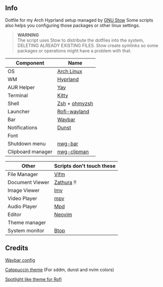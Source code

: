 ## Info
Dotfile for my Arch Hyprland setup managed by [GNU Stow](https://www.gnu.org/software/stow/)
Some scripts also helps you configuring those packages or other linux settings.

> **WARNING**  
> The script uses Stow to distribute the dotfiles into the system, DELETING ALREADY EXISTING FILES.
> Stow create symlinks so some packages or operations might have a problem with that.

Component        | Name
-----------------|------
OS               | [Arch Linux](https://archlinux.org)
WM               | [Hyprland](https://github.com/hyprwm/Hyprland)
AUR Helper       | [Yay](https://github.com/Jguer/yay)
Terminal         | [Kitty](https://github.com/kovidgoyal/kitty)
Shell            | [Zsh](https://www.zsh.org/) + [ohmyzsh](https://github.com/ohmyzsh/ohmyzsh)
Launcher         | [Rofi-wayland](https://github.com/in0ni/rofi-wayland)
Bar              | [Waybar](https://github.com/Alexays/Waybar)
Notifications    | [Dunst](https://github.com/dunst-project/dunst)
Font             | 
Shutdown menu    | [nwg-bar](https://github.com/nwg-piotr/nwg-bar)
Clipboard manager| [nwg-clipman](https://github.com/nwg-piotr/nwg-clipman)
 

Other            | Scripts don't touch these
-----------------|----------------------
File Manager     | [Vifm](https://github.com/vifm/vifm)
Document Viewer  | [Zathura](https://github.com/pwmt/zathura) !!
Image Viewer     | [Imv](https://github.com/eXeC64/imv)
Video Player     | [mpv](https://mpv.io/)
Audio Player     | [Mpd](https://www.musicpd.org/)
Editor           | [Neovim](https://neovim.io/)
Theme manager    | 
System monitor   | [Btop](https://github.com/aristocratos/btop)

## Credits
[Waybar config](https://github.com/faizan-20/.dotfiles/)

[Catppuccin theme](https://github.com/catppuccin/catppuccin) (For sddm, dunst and nvim colors)

[Spotlight like theme for Rofi](https://github.com/newmanls)